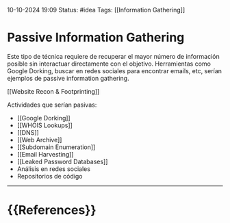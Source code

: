 10-10-2024 19:09
Status: #idea
Tags: [[Information Gathering]]

# Passive Information Gathering

Este tipo de técnica requiere de recuperar el mayor número de información posible sin interactuar directamente con el objetivo. Herramientas como Google Dorking, buscar en redes sociales para encontrar emails, etc, serían ejemplos de passive information gathering.

[[Website Recon & Footprinting]]

Actividades que serían pasivas:
- [[Google Dorking]]
- [[WHOIS Lookups]]
- [[DNS]]
- [[Web Archive]]
- [[Subdomain Enumeration]]
- [[Email Harvesting]]
- [[Leaked Password Databases]]
- Análisis en redes sociales
- Repositorios de código







---
# {{References}}
